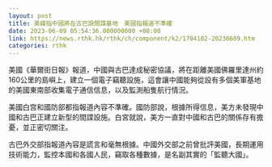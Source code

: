 ```yaml
---
layout: post
title: 美媒指中國將在古巴設間諜基地　美國指報道不準確
date: 2023-06-09 05:54:36.000000000 +08:00
link: https://news.rthk.hk/rthk/ch/component/k2/1704102-20230609.htm
categories: rthk
---
```


美國《華爾街日報》報道，中國與古巴達成秘密協議，將在距離美國佛羅里達州約160公里的島嶼上，建立一個電子竊聽設施，這會讓中國能夠從設有多個美軍基地的美國東南部收集電子通信信息，以及監測船隻航行情況。

美國白宫和國防部都指報道內容不準確。國防部說，根據所得信息，美方未發現中國和古巴正建立新型的間諜設施。白宮就說，美方一直對中國和古巴的關係存有擔憂，並正密切關注。

古巴外交部指報道內容是謊言和毫無根據。中國外交部之前曾批評美國，長期運用技術能力，監控本國和各國人民，竊取各種數據，是名副其實的「監聽大國」。
